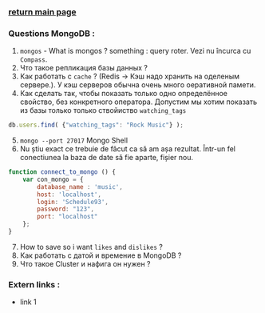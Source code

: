 ### [return main page](../README.md)

### Questions MongoDB :
1. `mongos` - What is mongos ? something : query roter. Vezi nu încurca cu `Compass`.
2. Что такое репликация базы данных ?
3. Как работать с `cache` ? (Redis -> Кэш надо хранить на оделеным сервере.). У кэш серверов обычна очень много оеративной памети. 
4. Как сделать так, чтобы показать только одно определённое свойство, без конкретного оператора. Допустим мы хотим показать из базы только только ствойиство `watching_tags`
```js
db.users.find( {"watching_tags": "Rock Music"} );
```

5. `mongo --port 27017` Mongo Shell
6. Nu știu exact ce trebuie de făcut ca să am așa rezultat. Într-un fel conectiunea la baza de date să fie aparte, fișier nou.

```js
function connect_to_mongo () {
	var con_mongo = {
		database_name : 'music',
		host: 'localhost',
		login: 'Schedule93',
		password: "123",
		port: "localhost"
	};
}
```

7. How to save so i want `likes` and `dislikes` ?
8. Как работать с датой и времение в MongoDB ?
9. Что такое Cluster и нафига он нужен ?

### Extern links :
* link 1
